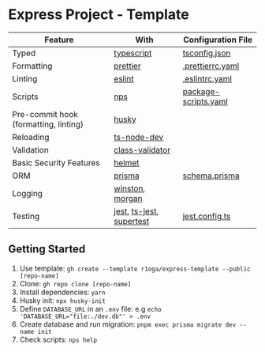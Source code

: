 # Express Project - Template

| Feature                               | With                                                                                                                                | Configuration File                             |
|---------------------------------------|-------------------------------------------------------------------------------------------------------------------------------------|------------------------------------------------|
| Typed                                 | [typescript](https://www.typescriptlang.org/)                                                                                       | [tsconfig.json](./tsconfig.json)               |
| Formatting                            | [prettier](https://prettier.io/)                                                                                                    | [.prettierrc.yaml](./.prettierrc.yaml)         |
| Linting                               | [eslint](https://eslint.org/)                                                                                                       | [.eslintrc.yaml](./.eslintrc.yaml)             |
| Scripts                               | [nps](https://github.com/sezna/nps)                                                                                                 | [package-scripts.yaml](./package-scripts.yaml) |
| Pre-commit hook (formatting, linting) | [husky](https://typicode.github.io/husky/#/)                                                                                        |                                                |
| Reloading                             | [ts-node-dev](https://github.com/wclr/ts-node-dev)                                                                                  |                                                |
| Validation                            | [class-validator](https://github.com/typestack/class-validator)                                                                     |                                                |
| Basic Security Features               | [helmet](https://helmetjs.github.io/)                                                                                               |                                                |
| ORM                                   | [prisma](https://www.prisma.io/)                                                                                                    | [schema.prisma](./prisma/schema.prisma)        |
| Logging                               | [winston](https://github.com/winstonjs/winston), [morgan](https://github.com/expressjs/morgan)                                      |                                                |
| Testing                               | [jest](https://jestjs.io/), [ts-jest](https://kulshekhar.github.io/ts-jest/), [supertest](https://github.com/visionmedia/supertest) | [jest.config.ts](./jest.config.ts)             |

## Getting Started
1. Use template: `gh create --template r1oga/express-template --public [repo-name]`
2. Clone: `gh repo clone [repo-name]`
3. Install dependencies: `yarn`
4. Husky init: `npx husky-init`
5. Define `DATABASE_URL` in an `.env` file: e.g `echo 'DATABASE_URL="file:./dev.db"' > .env`
6. Create database and run migration: `pnpm exec prisma migrate dev --name init`
7. Check scripts: `nps help`
